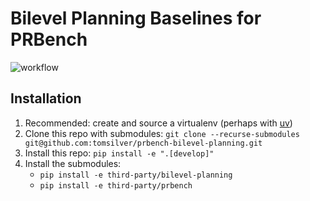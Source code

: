 # Bilevel Planning Baselines for PRBench

![workflow](https://github.com/tomsilver/prbench-bilevel-planning/actions/workflows/ci.yml/badge.svg)

## Installation

1. Recommended: create and source a virtualenv (perhaps with [uv](https://github.com/astral-sh/uv))
2. Clone this repo with submodules: `git clone --recurse-submodules git@github.com:tomsilver/prbench-bilevel-planning.git` 
3. Install this repo: `pip install -e ".[develop]"`
4. Install the submodules:
    - `pip install -e third-party/bilevel-planning`
    - `pip install -e third-party/prbench`
